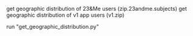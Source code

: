 get geographic distribution of 23&Me users (zip.23andme.subjects)
get geographic distribution of v1 app users (v1.zip)

run "get_geographic_distribution.py"
 
